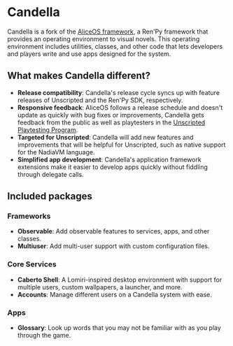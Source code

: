 # Candella

Candella is a fork of the [AliceOS framework][aliceos], a Ren'Py framework that provides an operating environment to visual novels. This operating environment includes utilities, classes, and other code that lets developers and players write and use apps designed for the system.

## What makes Candella different?

- **Release compatibility**: Candella's release cycle syncs up with feature releases of Unscripted and the Ren'Py SDK, respectively.
- **Responsive feedback**: AliceOS follows a release schedule and doesn't update as quickly with bug fixes or improvements, Candella gets feedback from the public as well as playtesters in the [Unscripted Playtesting Program][uvn-beta].
- **Targeted for Unscripted**: Candella will add new features and improvements that will be helpful for Unscripted, such as native support for the NadiaVM language.
- **Simplified app development**: Candella's application framework extensions make it easier to develop apps quickly without fiddling through delegate calls.

## Included packages

### Frameworks
- **Observable**: Add observable features to services, apps, and other classes.
- **Multiuser**: Add multi-user support with custom configuration files.
### Core Services
- **Caberto Shell**: A Lomiri-inspired desktop environment with support for multiple users, custom wallpapers, a launcher, and more.
- **Accounts**: Manage different users on a Candella system with ease.
### Apps
- **Glossary**: Look up words that you may not be familiar with as you play through the game.

[aliceos]: https://aliceos.app
[uvn-beta]: https://beta.unscriptedvn.dev
